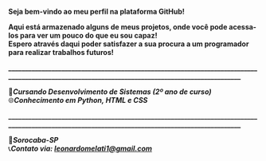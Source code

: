 <b>Seja bem-vindo ao meu perfil na plataforma GitHub!</b>

<b>Aqui está armazenado alguns de meus projetos, onde você pode acessa-los para ver um pouco do que eu sou capaz!<br>
Espero através daqui poder satisfazer a sua procura a um programador para realizar trabalhos futuros!</b>

<b>_________________________________________________________________________________________________________________________________________________</b>

📖<b>*Cursando Desenvolvimento de Sistemas (2º ano de curso)*</b><br>
🌐<b>*Conhecimento em Python, HTML e CSS*</b>

<b>_________________________________________________________________________________________________________________________________________________</b>

📍<b>*Sorocaba-SP*</b><br>
📞<b>*Contato via: leonardomelati1@gmail.com*</b>
